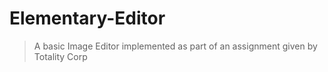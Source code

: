 # Elementary-Editor

> A basic Image Editor implemented as part of an assignment given by Totality Corp
